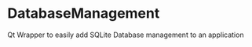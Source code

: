 DatabaseManagement
==================

Qt Wrapper to easily add SQLite Database management to an application
